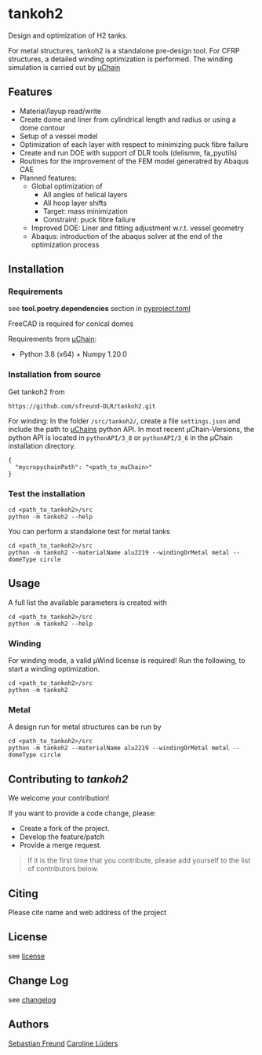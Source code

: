 # tankoh2
Design and optimization of H2 tanks. 

For metal structures, tankoh2 is a standalone pre-design tool. 
For CFRP structures, a detailed winding optimization is performed. 
The winding simulation is carried out by [µChain](https://www.mefex.de/software/)

## Features 

- Material/layup read/write
- Create dome and liner from cylindrical length and radius or using a dome contour
- Setup of a vessel model
- Optimization of each layer with respect to minimizing puck fibre failure
- Create and run DOE with support of DLR tools (delismm, fa_pyutils)
- Routines for the improvement of the FEM model generatred by Abaqus CAE
- Planned features:
  - Global optimization of 
    - All angles of helical layers
    - All hoop layer shifts
    - Target: mass minimization
    - Constraint: puck fibre failure
  - Improved DOE: Liner and fitting adjustment w.r.t. vessel geometry
  - Abaqus: introduction of the abaqus solver at the end of the optimization process

## Installation

### Requirements

see **tool.poetry.dependencies** section in [pyproject.toml](pyproject.toml)

FreeCAD is required for conical domes

Requirements from [µChain](https://www.mefex.de/software/):
- Python 3.8 (x64) + Numpy 1.20.0

### Installation from source
Get tankoh2 from 

```
https://github.com/sfreund-DLR/tankoh2.git
```

For winding: In the folder `/src/tankoh2/`, create a file `settings.json`
and include the path to [µChains](https://www.mefex.de/software/) python API. 
In most recent µChain-Versions, the python API is located in `pythonAPI/3_8` or
`pythonAPI/3_6` in the µChain installation directory.

```
{
  "mycropychainPath": "<path_to_muChain>"
}
```

### Test the installation

```
cd <path_to_tankoh2>/src
python -m tankoh2 --help
```

You can perform a standalone test for metal tanks

```
cd <path_to_tankoh2>/src
python -m tankoh2 --materialName alu2219 --windingOrMetal metal --domeType circle
```

## Usage
A full list the available parameters is created with 

```
cd <path_to_tankoh2>/src
python -m tankoh2 --help
```

### Winding

For winding mode, a valid µWind license is required!
Run the following, to start a winding optimization.

```
cd <path_to_tankoh2>/src
python -m tankoh2
```

### Metal

A design run for metal structures can be run by

```
cd <path_to_tankoh2>/src
python -m tankoh2 --materialName alu2219 --windingOrMetal metal --domeType circle
```


## Contributing to _tankoh2_

We welcome your contribution!

If you want to provide a code change, please:

* Create a fork of the project.
* Develop the feature/patch
* Provide a merge request.

> If it is the first time that you contribute, please add yourself to the list
> of contributors below.


## Citing

Please cite name and web address of the project

## License

see [license](LICENSE.md)

## Change Log

see [changelog](changelog.md)

## Authors

[Sebastian Freund](mailto:sebastian.freund@dlr.de)
[Caroline Lüders](mailto:caroline.lueders@dlr.de)




